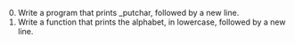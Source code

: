 0. Write a program that prints _putchar, followed by a new line.
1. Write a function that prints the alphabet, in lowercase, followed by a new line.

